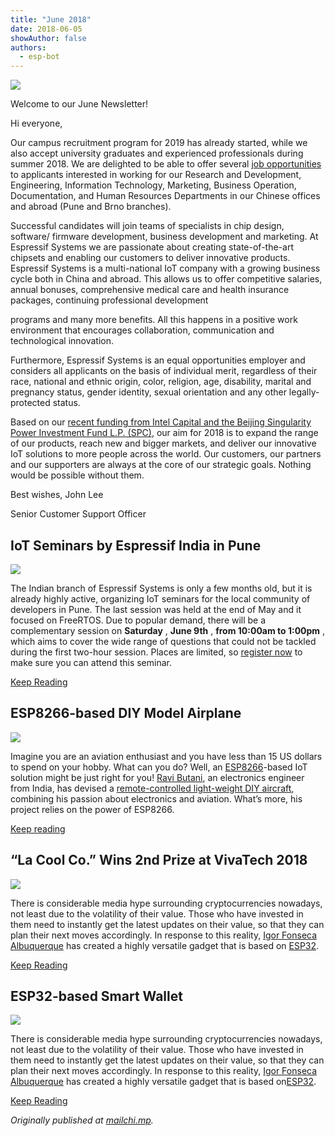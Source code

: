 ```yaml
---
title: "June 2018"
date: 2018-06-05
showAuthor: false
authors: 
  - esp-bot
---
```

![](https://miro.medium.com/v2/resize:fit:640/format:webp/0*3ktacFFnRHSD-J8-.png)

Welcome to our June Newsletter!

Hi everyone,

Our campus recruitment program for 2019 has already started, while we also accept university graduates and experienced professionals during summer 2018. We are delighted to be able to offer several [job opportunities](https://www.espressif.com/en/company/job-opportunities/job-search?title=&field_classification_value=Corporate) to applicants interested in working for our Research and Development, Engineering, Information Technology, Marketing, Business Operation, Documentation, and Human Resources Departments in our Chinese offices and abroad (Pune and Brno branches).

Successful candidates will join teams of specialists in chip design, software/ firmware development, business development and marketing. At Espressif Systems we are passionate about creating state-of-the-art chipsets and enabling our customers to deliver innovative products. Espressif Systems is a multi-national IoT company with a growing business cycle both in China and abroad. This allows us to offer competitive salaries, annual bonuses, comprehensive medical care and health insurance packages, continuing professional development

programs and many more benefits. All this happens in a positive work environment that encourages collaboration, communication and technological innovation.

Furthermore, Espressif Systems is an equal opportunities employer and considers all applicants on the basis of individual merit, regardless of their race, national and ethnic origin, color, religion, age, disability, marital and pregnancy status, gender identity, sexual orientation and any other legally-protected status.

Based on our [recent funding from Intel Capital and the Beijing Singularity Power Investment Fund L.P. (SPC)](https://www.espressif.com/en/media_overview/news/espressif-receives-investment-intel-capital-and-beijing-singularity-power?position=1&list=5Znn2jxt9Y1ovadDbCKX3ypj4HT9GYG3lLxvmuq0cZc), our aim for 2018 is to expand the range of our products, reach new and bigger markets, and deliver our innovative IoT solutions to more people across the world. Our customers, our partners and our supporters are always at the core of our strategic goals. Nothing would be possible without them.

Best wishes, John Lee

Senior Customer Support Officer

## IoT Seminars by Espressif India in Pune

![](https://miro.medium.com/v2/resize:fit:640/format:webp/0*zWUWXJVVZxRpGXca.jpg)

The Indian branch of Espressif Systems is only a few months old, but it is already highly active, organizing IoT seminars for the local community of developers in Pune. The last session was held at the end of May and it focused on FreeRTOS. Due to popular demand, there will be a complementary session on __Saturday__ , __June 9th__ , __from 10:00am to 1:00pm__ , which aims to cover the wide range of questions that could not be tackled during the first two-hour session. Places are limited, so [register now](https://www.meetup.com/Internet-Of-Things-Pune-IoTPune/events/251196679/) to make sure you can attend this seminar.

[Keep Reading](https://www.espressif.com/en/media_overview/news/iot-seminars-espressif-india-pune?position=0&list=OxOJfQt5u21fP9RX6KD3ZFrxXB7dHwD47Yl5qulW-S4)

## ESP8266-based DIY Model Airplane

![](https://miro.medium.com/v2/resize:fit:640/format:webp/0*yC1FQUXYj1UZlqMN.jpg)

Imagine you are an aviation enthusiast and you have less than 15 US dollars to spend on your hobby. What can you do? Well, an [ESP8266](https://www.espressif.com/en/products/hardware/esp8266ex/overview)-based IoT solution might be just right for you! [Ravi Butani](http://www.instructables.com/member/RAVI_BUTANI/), an electronics engineer from India, has devised a [remote-controlled light-weight DIY aircraft](http://www.instructables.com/id/WIFI-CONTROLLED-RC-PLANE/), combining his passion about electronics and aviation. What’s more, his project relies on the power of ESP8266.

[Keep reading](https://www.espressif.com/en/media_overview/news/esp8266-based-wifi-controlled-diy-model-airplane?position=0&list=CjctZJoAuosj2ULOA9i94lMku_YCvy4uUrRffPYOTn4)

## “La Cool Co.” Wins 2nd Prize at VivaTech 2018

![](https://miro.medium.com/v2/resize:fit:640/format:webp/0*2aSy5YlcK7qf7XEl.jpg)

There is considerable media hype surrounding cryptocurrencies nowadays, not least due to the volatility of their value. Those who have invested in them need to instantly get the latest updates on their value, so that they can plan their next moves accordingly. In response to this reality, [Igor Fonseca Albuquerque](https://www.hackster.io/igorF2) has created a highly versatile gadget that is based on [ESP32](https://www.espressif.com/en/products/hardware/esp32/overview).

[Keep Reading](https://www.espressif.com/en/media_overview/news/esp32-based-smart-wallet?position=2&list=vjy_eO2mVN0qxk8vNZJzln9dRzymrIgMn7Um_cgVU2Q)

## ESP32-based Smart Wallet

![](https://miro.medium.com/v2/resize:fit:640/format:webp/1*F0jrLDVgCmyrUjaPhM981g.jpeg)

There is considerable media hype surrounding cryptocurrencies nowadays, not least due to the volatility of their value. Those who have invested in them need to instantly get the latest updates on their value, so that they can plan their next moves accordingly. In response to this reality, [Igor Fonseca Albuquerque](https://www.hackster.io/igorF2) has created a highly versatile gadget that is based on[ESP32](https://www.espressif.com/en/products/hardware/esp32/overview).

[Keep Reading](https://www.espressif.com/en/media_overview/news/esp32-based-smart-wallet?position=2&list=vjy_eO2mVN0qxk8vNZJzln9dRzymrIgMn7Um_cgVU2Q)

*Originally published at *[*mailchi.mp*](https://mailchi.mp/f500229dfb77/espressif-esp-news-june-2018)*.*
